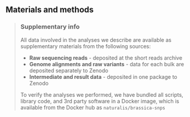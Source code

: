 ## Materials and methods

> ### Supplementary info
> All data involved in the analyses we describe are available as supplementary materials from the following sources:
> - **Raw sequencing reads** - deposited at the short reads archive
> - **Genome alignments and raw variants** - data for each bulk are deposited separately to Zenodo
> - **Intermediate and result data** - deposited in one package to Zenodo
>
> To verify the analyses we performed, we have bundled all scripts, library code, and 3rd party software in a Docker
> image, which is available from the Docker hub as `naturalis/brassica-snps` 


